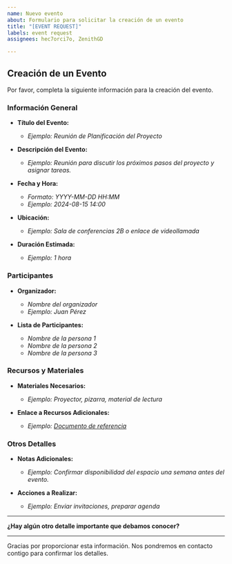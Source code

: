 ```yaml
---
name: Nuevo evento
about: Formulario para solicitar la creación de un evento
title: "[EVENT REQUEST]"
labels: event request
assignees: hec7orci7o, ZenithGD

---
```


## Creación de un Evento

Por favor, completa la siguiente información para la creación del evento.

### Información General

- **Título del Evento:**
  - _Ejemplo: Reunión de Planificación del Proyecto_

- **Descripción del Evento:**
  - _Ejemplo: Reunión para discutir los próximos pasos del proyecto y asignar tareas._

- **Fecha y Hora:**
  - _Formato: YYYY-MM-DD HH:MM_
  - _Ejemplo: 2024-08-15 14:00_

- **Ubicación:**
  - _Ejemplo: Sala de conferencias 2B o enlace de videollamada_

- **Duración Estimada:**
  - _Ejemplo: 1 hora_

### Participantes

- **Organizador:**
  - _Nombre del organizador_
  - _Ejemplo: Juan Pérez_

- **Lista de Participantes:**
  - _Nombre de la persona 1_
  - _Nombre de la persona 2_
  - _Nombre de la persona 3_

### Recursos y Materiales

- **Materiales Necesarios:**
  - _Ejemplo: Proyector, pizarra, material de lectura_

- **Enlace a Recursos Adicionales:**
  - _Ejemplo: [Documento de referencia](http://enlace-a-documento.com)_

### Otros Detalles

- **Notas Adicionales:**
  - _Ejemplo: Confirmar disponibilidad del espacio una semana antes del evento._

- **Acciones a Realizar:**
  - _Ejemplo: Enviar invitaciones, preparar agenda_

---

**¿Hay algún otro detalle importante que debamos conocer?**

---

Gracias por proporcionar esta información. Nos pondremos en contacto contigo para confirmar los detalles.
